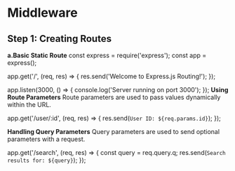 # Middleware
## Step 1: Creating Routes
**a.Basic Static Route**
const express = require('express');
const app = express();

app.get('/', (req, res) => {
    res.send('Welcome to Express.js Routing!');
});

app.listen(3000, () => {
    console.log('Server running on port 3000');
});
**Using Route Parameters**
Route parameters are used to pass values dynamically within the URL.

app.get('/user/:id', (req, res) => {
    res.send(`User ID: ${req.params.id}`);
});

**Handling Query Parameters**
Query parameters are used to send optional parameters with a request.

app.get('/search', (req, res) => {
    const query = req.query.q;
    res.send(`Search results for: ${query}`);
});